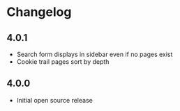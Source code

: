 # Changelog

## 4.0.1

- Search form displays in sidebar even if no pages exist
- Cookie trail pages sort by depth

## 4.0.0

- Initial open source release
